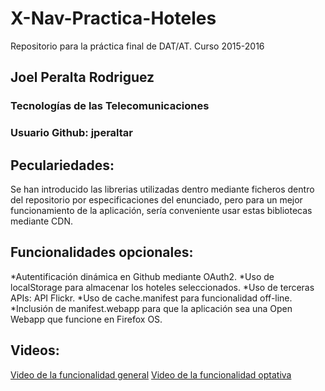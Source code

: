 # X-Nav-Practica-Hoteles
Repositorio para la práctica final de DAT/AT. Curso 2015-2016

## Joel Peralta Rodriguez
### Tecnologías de las Telecomunicaciones

### Usuario Github: jperaltar

## Peculariedades:
Se han introducido las librerias utilizadas dentro mediante ficheros dentro del repositorio por especificaciones del enunciado, pero para un mejor funcionamiento de la aplicación, sería conveniente usar estas bibliotecas mediante CDN.

## Funcionalidades opcionales:
  *Autentificación dinámica en Github mediante OAuth2.
  *Uso de localStorage para almacenar los hoteles seleccionados.
  *Uso de terceras APIs: API Flickr.
  *Uso de cache.manifest para funcionalidad off-line.
  *Inclusión de manifest.webapp para que la aplicación sea una Open Webapp que funcione en Firefox OS.

## Videos:
[Video de la funcionalidad general](https://youtu.be/jdSCOCtkN3g)
[Video de la funcionalidad optativa](https://youtu.be/v9QVeISDWYM)
